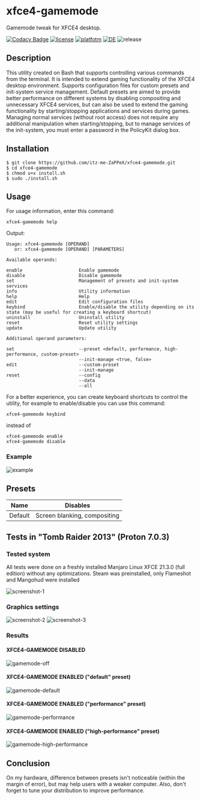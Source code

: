 # xfce4-gamemode

Gamemode tweak for XFCE4 desktop.

[![Codacy Badge](https://app.codacy.com/project/badge/Grade/146c6a2273a94ffca4a29359fd6f4076)](https://www.codacy.com/gh/itz-me-ZaPPeX/xfce4-gamemode/dashboard?utm_source=github.com&amp;utm_medium=referral&amp;utm_content=itz-me-ZaPPeX/xfce4-gamemode&amp;utm_campaign=Badge_Grade)
[![license](https://img.shields.io/badge/license-Apache%202.0-green)](https://github.com/itz-me-ZaPPeX/xfce4-gamemode/blob/main/LICENSE)
[![platfotm](https://img.shields.io/badge/platform-linux-lightgrey)](https://en.wikipedia.org/wiki/Linux)
[![DE](https://img.shields.io/badge/desktop%20environment-xfce4-blue)](https://www.xfce.org/?lang=en)
![release](https://img.shields.io/badge/last%20updated-04.07.2022-yellow)

## Description

This utility created on Bash that supports controlling various commands from the terminal. It is intended to extend gaming functionality of the XFCE4 desktop environment. Supports configuration files for custom presets and init-system service management. Default presets are aimed to provide better performance on different systems by disabling compositing and unnecessary XFCE4 services, but can also be used to extend the gaming functionality by starting/stopping applications and services during games. Managing normal services (without root access) does not require any additional manipulation when starting/stopping, but to manage services of the init-system, you must enter a password in the PolicyKit dialog box.

## Installation

```
$ git clone https://github.com/itz-me-ZaPPeX/xfce4-gamemode.git
$ cd xfce4-gamemode
$ chmod u+x install.sh
$ sudo ./install.sh
```

## Usage

For usage information, enter this command:
```
xfce4-gamemode help
```
Output:
```
Usage: xfce4-gamemode [OPERAND]
   or: xfce4-gamemode [OPERAND] [PARAMETERS]

Available operands:

enable                     Enable gamemode
disable                    Disable gamemode
set                        Management of presets and init-system services
info                       Utility information
help                       Help
edit                       Edit configuration files
keybind                    Enable/disable the utility depending on its state (may be useful for creating a keyboard shortcut)
uninstall                  Uninstall utility
reset                      Reset utility settings
update                     Update utility

Additional operand parameters:

set                        --preset <default, performance, high-performance, custom-preset>
                           --init-manage <true, false>
edit                       --custom-preset
                           --init-manage
reset                      --config
                           --data
                           --all
```
For a better experience, you can create keyboard shortcuts to control the utility, for example to enable/disable you can use this command:
```
xfce4-gamemode keybind
```
instead of
```
xfce4-gamemode enable
xfce4-gamemode disable
```

### Example

![example](https://github.com/itz-me-ZaPPeX/xfce4-gamemode/blob/main/images/example.png)

## Presets

| Name | Disables |
| ---- | -------- |
| Default | Screen blanking, compositing |

## Tests in "Tomb Raider 2013" (Proton 7.0.3)

### Tested system

All tests were done on a freshly installed Manjaro Linux XFCE 21.3.0 (full edition) without any optimizations. Steam was preinstalled, only Flameshot and Mangohud were installed

![screenshot-1](https://github.com/itz-me-ZaPPeX/xfce4-gamemode/blob/main/images/screenshot-1.png)

### Graphics settings

![screenshot-2](https://github.com/itz-me-ZaPPeX/xfce4-gamemode/blob/main/images/screenshot-2.png)
![screenshot-3](https://github.com/itz-me-ZaPPeX/xfce4-gamemode/blob/main/images/screenshot-3.png)

### Results

#### XFCE4-GAMEMODE DISABLED

![gamemode-off](https://github.com/itz-me-ZaPPeX/xfce4-gamemode/blob/main/images/gamemode-off.png)

#### XFCE4-GAMEMODE ENABLED ("default" preset)

![gamemode-default](https://github.com/itz-me-ZaPPeX/xfce4-gamemode/blob/main/images/gamemode-default.png)

#### XFCE4-GAMEMODE ENABLED ("performance" preset)

![gamemode-performance](https://github.com/itz-me-ZaPPeX/xfce4-gamemode/blob/main/images/gamemode-performace.png)

#### XFCE4-GAMEMODE ENABLED ("high-performance" preset)

![gamemode-high-performance](https://github.com/itz-me-ZaPPeX/xfce4-gamemode/blob/main/images/gamemode-high-performance.png)

## Conclusion

On my hardware, difference between presets isn't noticeable (within the margin of error), but may help users with a weaker computer.
Also, don't forget to tune your distribution to improve performance.
